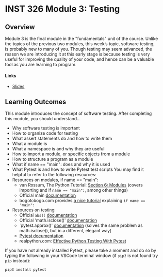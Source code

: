 # INST 326 Module 3: Testing #

## Overview ##
Module 3 is the final module in the "fundamentals" unit of the course. Unlike the topics of the previous two modules, this week’s topic, software
testing, is probably new to many of you. Though testing may seem advanced, the reason we are introducing it at this early stage is because testing
is very useful for improving the quality of your code, and hence can be a valuable tool as you are learning to program.

#### Links ####
- [Slides](https://github.com/jnguye79/Python/blob/main/INST326/mod03/slides.adoc)

## Learning Outcomes ##
This module introduces the concept of software testing. After completing this module, you should understand...
- Why software testing is important
- How to organize code for testing
- What assert statements do and how to write them
- What a module is
- What a namespace is and why they are useful
- How to import a module, or specific objects from a module
- How to structure a program as a module
- What if name == "main": does and why it is used
- What Pytest is and how to write Pytest test scripts
You may find it helpful to refer to the following resources:
- Resources on modules, if name == "main":
  - van Rossum, The Python Tutorial: [Section 6: Modules](https://docs.python.org/3/tutorial/modules.html) (covers importing and if `name == "main":`, among other things)
  - Official main [documentation](https://docs.python.org/3/library/__main__.html)
  - bogotobogo.com provides [a nice tutorial](https://realpython.com/pytest-python-testing/) explaining `if name == "main":`
- Resources on testing
  - Official `abs()` [documentation](https://docs.python.org/3/library/functions.html#abs)
  - Official 'math.isclose()' [documentation](https://docs.python.org/3/library/math.html#math.isclose)
  - 'pytest.approx()' [documentation](https://docs.pytest.org/en/stable/reference.html#pytest-approx) (solves the same problem as math.isclose(), but in a different, elegant way)
  - [Pytest documentation](https://docs.pytest.org/en/stable/contents.html)
  - realpython.com: [Effective Python Testing With Pytest](https://realpython.com/pytest-python-testing/)

If you have not already installed Pytest, please take a moment and do so by typing the following in your VSCode terminal window (if `pip3` is not
found try `pip` instead):

```
pip3 install pytest
```
